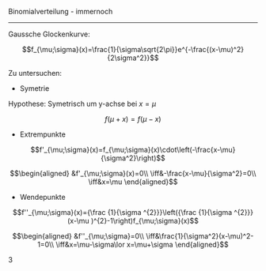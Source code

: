 Binomialverteilung - immernoch

---

Gaussche Glockenkurve:

$$f_{\mu;\sigma}(x)=\frac{1}{\sigma\sqrt{2\pi}}e^{-\frac{(x-\mu)^2}{2\sigma^2}}$$

Zu untersuchen:

- Symetrie

Hypothese: Symetrisch um y-achse bei $x=\mu$

$$f(\mu+x)=f(\mu-x)$$

- Extrempunkte

$$f'_{\mu;\sigma}(x)=f_{\mu;\sigma}(x)\cdot\left(-\frac{x-\mu}{\sigma^2}\right)$$

$$\begin{aligned}
&f'_{\mu;\sigma}(x)=0\\
\iff&-\frac{x-\mu}{\sigma^2}=0\\
\iff&x=\mu
\end{aligned}$$

- Wendepunkte

$$f''_{\mu;\sigma}(x)={\frac {1}{\sigma ^{2}}}\left({\frac {1}{\sigma ^{2}}}(x-\mu )^{2}-1\right)f_{\mu;\sigma}(x)$$

$$\begin{aligned}
&f''_{\mu;\sigma}=0\\
\iff&\frac{1}{\sigma^2}(x-\mu)^2-1=0\\
\iff&x=\mu-\sigma\lor x=\mu+\sigma
\end{aligned}$$

3